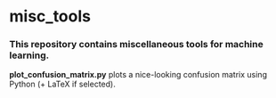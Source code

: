 # misc_tools
### This repository contains miscellaneous tools for machine learning.


**plot_confusion_matrix.py** plots a nice-looking confusion matrix using Python (+ LaTeX if selected).
